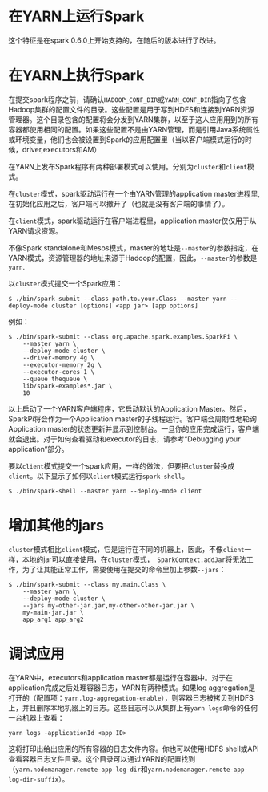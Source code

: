 # 在YARN上运行Spark
这个特征是在spark 0.6.0上开始支持的，在随后的版本进行了改进。

# 在YARN上执行Spark
在提交spark程序之前，请确认`HADOOP_CONF_DIR`或`YARN_CONF_DIR`指向了包含Hadoop集群的配置文件的目录。这些配置是用于写到HDFS和连接到YARN资源管理器。这个目录包含的配置将会分发到YARN集群，以至于这人应用用到的所有容器都使用相同的配置。如果这些配置不是由YARN管理，而是引用Java系统属性或环境变量，他们也会被设置到Spark的应用配置里（当以客户端模式运行的时候，driver,executors和AM）

在YARN上发布Spark程序有两种部署模式可以使用。分别为`cluster`和`client`模式。

在`cluster`模式，spark驱动运行在一个由YARN管理的application master进程里,在初始化应用之后，客户端可以撤开了（也就是没有客户端的事情了）。

在`client`模式，spark驱动运行在客户端进程里，application master仅仅用于从YARN请求资源。

不像Spark standalone和Mesos模式，master的地址是`--master`的参数指定，在YARN模式，资源管理器的地址来源于Hadoop的配置，因此，`--master`的参数是`yarn`.

以`cluster`模式提交一个Spark应用：
```
$ ./bin/spark-submit --class path.to.your.Class --master yarn --deploy-mode cluster [options] <app jar> [app options]
```

例如：

```
$ ./bin/spark-submit --class org.apache.spark.examples.SparkPi \
    --master yarn \
    --deploy-mode cluster \
    --driver-memory 4g \
    --executor-memory 2g \
    --executor-cores 1 \
    --queue thequeue \
    lib/spark-examples*.jar \
    10
```

以上启动了一个YARN客户端程序，它启动默认的Application Master。然后，SparkPi将会作为一个Application master的子线程运行。客户端会周期性地轮询Application master的状态更新并显示到控制台。一旦你的应用完成运行，客户端就会退出。对于如何查看驱动和executor的日志，请参考“Debugging your application“部分。

要以`client`模式提交一个spark应用，一样的做法，但要把`cluster`替换成`client`。以下显示了如何以`client`模式运行`spark-shell`。
```
$ ./bin/spark-shell --master yarn --deploy-mode client
```

# 增加其他的jars

`cluster`模式相比`client`模式，它是运行在不同的机器上，因此，不像`client`一样，本地的jar可以直接使用，在`cluster`模式，` SparkContext.addJar`将无法工作，为了让其能正常工作，需要使用在提交的命令里加上参数`--jars`：
```
$ ./bin/spark-submit --class my.main.Class \
    --master yarn \
    --deploy-mode cluster \
    --jars my-other-jar.jar,my-other-other-jar.jar \
    my-main-jar.jar \
    app_arg1 app_arg2
```

# 调试应用
在YARN中，executors和application master都是运行在容器中。对于在application完成之后处理容器日志，YARN有两种模式。如果log aggregation是打开的（配置项：`yarn.log-aggregation-enable`），则容器日志被拷贝到HDFS上，并且删除本地机器上的日志。这些日志可以从集群上有`yarn logs`命令的任何一台机器上查看：
```
yarn logs -applicationId <app ID>
```
这将打印出给出应用的所有容器的日志文件内容。你也可以使用HDFS shell或API查看容器日志文件目录。这个目录可以通过YARN的配置找到（`yarn.nodemanager.remote-app-log-dir`和`yarn.nodemanager.remote-app-log-dir-suffix`）。
